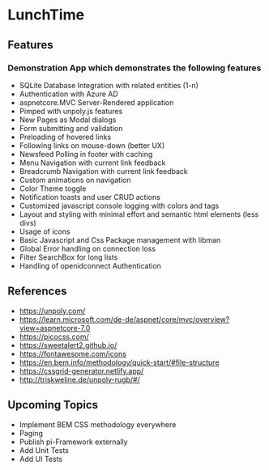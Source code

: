 ﻿# LunchTime

## Features

### Demonstration App which demonstrates the following features

- SQLite Database Integration with related entities (1-n)
- Authentication with Azure AD
- aspnetcore.MVC Server-Rendered application
- Pimped with unpoly.js features
- New Pages as Modal dialogs
- Form submitting and validation
- Preloading of hovered links
- Following links on mouse-down (better UX)
- Newsfeed Polling in footer with caching
- Menu Navigation with current link feedback
- Breadcrumb Navigation with current link feedback
- Custom animations on navigation
- Color Theme toggle
- Notification toasts and user CRUD actions
- Customized javascript console logging with colors and tags
- Layout and styling with minimal effort and semantic html elements (less divs)
- Usage of icons
- Basic Javascript and Css Package management with libman
- Global Error handling on connection loss
- Filter SearchBox for long lists
- Handling of openidconnect Authentication

## References

- https://unpoly.com/
- https://learn.microsoft.com/de-de/aspnet/core/mvc/overview?view=aspnetcore-7.0
- https://picocss.com/
- https://sweetalert2.github.io/
- https://fontawesome.com/icons
- https://en.bem.info/methodology/quick-start/#file-structure
- https://cssgrid-generator.netlify.app/
- http://triskweline.de/unpoly-rugb/#/

## Upcoming Topics

- Implement BEM CSS methodology everywhere
- Paging
- Publish pi-Framework externally
- Add Unit Tests
- Add UI Tests